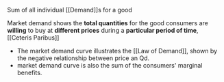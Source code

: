 Sum of all individual [[Demand]]s for a good

Market demand shows the **total quantities** for the good consumers are **willing** to buy at **different prices** during a **particular period of time**, [[Ceteris Paribus]]

- The market demand curve illustrates the [[Law of Demand]], shown by the negative relationship between price an Qd.
- market demand curve is also the sum of the consumers' marginal benefits.